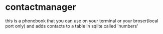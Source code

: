 # contactmanager
this is a phonebook that you can use on your terminal or your broser(local port only) and adds contacts to a table in sqlite called 'numbers'
